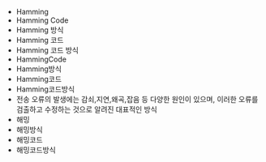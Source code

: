 ﻿- Hamming
- Hamming Code
- Hamming 방식
- Hamming 코드
- Hamming 코드 방식
- HammingCode
- Hamming방식
- Hamming코드
- Hamming코드방식
- 전송 오류의 발생에는 감쇠,지연,왜곡,잡음 등 다양한 원인이 있으며, 이러한 오류를 검출하고 수정하는 것으로 알려진 대표적인 방식
- 해밍
- 해밍방식
- 해밍코드
- 해밍코드방식
